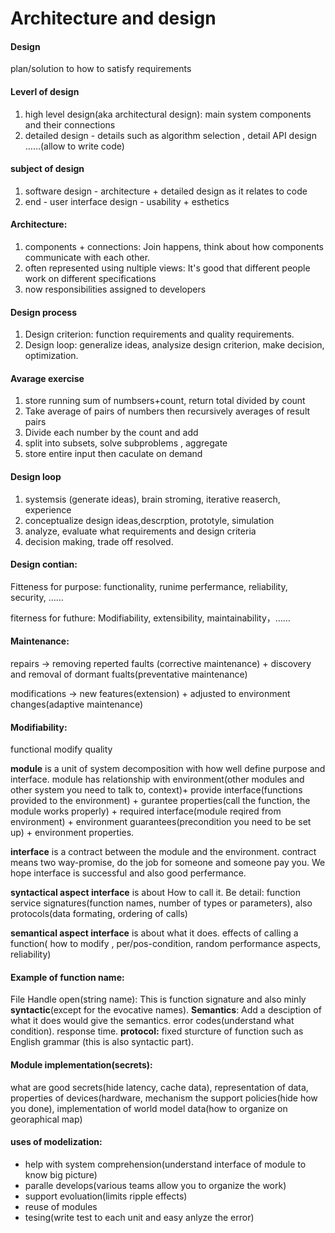 # Architecture and design

#### Design

plan/solution to how to satisfy requirements

#### Leverl of design

1. high level design\(aka architectural design\): main system components and their connections
2. detailed design - details such as algorithm selection , detail API design ……\(allow to write code\)

#### subject of design

1. software design - architecture + detailed design as it relates to code
2. end - user interface design - usability + esthetics 

#### Architecture:

1. components + connections: Join happens, think about how components communicate with each other.
2. often represented using nultiple views: It's good that different people work on different specifications
3. now responsibilities assigned to developers

#### Design process

1. Design criterion: function requirements and quality requirements. 
2. Design loop: generalize ideas, analysize design criterion, make decision, optimization.

#### Avarage exercise

1. store running sum of numbsers+count, return total divided by count
2. Take average of pairs of numbers then recursively averages of result pairs
3. Divide each number by the count and add 
4. split into subsets, solve subproblems , aggregate 
5. store entire input then caculate on demand

#### Design loop

1. systemsis \(generate ideas\), brain stroming, iterative reaserch, experience
2. conceptualize design ideas,descrption, prototyle, simulation
3. analyze, evaluate what requirements and design criteria
4. decision making, trade off resolved.

#### Design contian:

Fitteness for purpose: functionality, runime perfermance, reliability, security, ……

fiterness for futhure: Modifiability, extensibility, maintainability，……

#### Maintenance:

repairs -&gt; removing reperted faults \(corrective maintenance\) + discovery and removal of dormant fualts\(preventative maintenance\)

modifications -&gt; new features\(extension\) + adjusted to environment changes\(adaptive maintenance\)

#### Modifiability:

functional modify quality 

**module** is a unit of system decomposition with how well define purpose and interface. module has relationship with environment\(other modules and other system you need to talk to, context\)+ provide interface\(functions provided to the environment\) + gurantee properties\(call the function, the module works properly\) + required interface\(module reqired from environment\) + environment guarantees\(precondition you need to be set up\) + environment properties.

**interface** is a contract between the module and the environment. contract means two way-promise, do the job for someone and someone pay you. We hope interface is successful and also good perfermance. 

**syntactical aspect interface** is about How to call it. Be detail: function service signatures\(function names, number of types or parameters\), also protocols\(data formating, ordering of calls\)

**semantical aspect interface** is about what it does. effects of calling a function\( how to modify , per/pos-condition, random performance aspects, reliability\)

#### Example of function name:

File Handle open\(string name\): This is function signature and also minly **syntactic**\(except for the evocative names\). **Semantics**: Add a desciption of what it does would give the semantics. error codes\(understand what condition\). response time. **protocol:** fixed sturcture of function such as English grammar \(this is also syntactic part\).

#### Module implementation\(secrets\):

what are good secrets\(hide latency, cache data\), representation of data, properties of devices\(hardware, mechanism the support policies\(hide how you done\), implementation of world model data\(how to organize on georaphical map\)

#### uses of modelization:

* help with system comprehension\(understand interface of module to know big picture\)
* paralle develops\(various teams allow you to organize the work\)
* support evoluation\(limits ripple effects\)
*  reuse of modules
* tesing\(write test to each unit and easy anlyze the error\)










